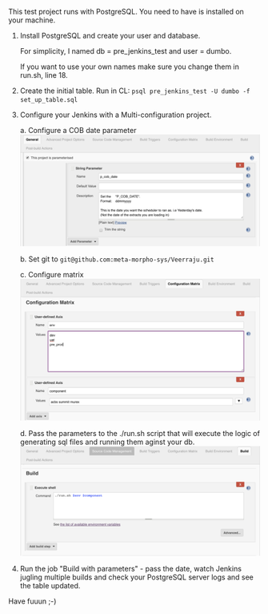 This test project runs with PostgreSQL. You need to have is installed on your machine.

1. Install PostgreSQL and create your user and database.

    For simplicity, I named db = pre_jenkins_test and user = dumbo.
    
    If you want to use your own names make sure you change them in run.sh, line 18.

2. Create the initial table. Run in CL:
    `psql pre_jenkins_test -U dumbo -f set_up_table.sql`

3. Configure your Jenkins with a Multi-configuration project.

    a. Configure a COB date parameter ![Configure a COB date parameter](https://github.com/meta-morpho-sys/Veerraju/blob/master/images/date_parameter.png)
    
    b. Set git to `git@github.com:meta-morpho-sys/Veerraju.git`

    c. Configure matrix ![Configure matrix](https://github.com/meta-morpho-sys/Veerraju/blob/master/images/configure_matrix.png)

    d. Pass the parameters to the ./run.sh script that will execute the logic of generating sql files and running them aginst your db.
        ![Pass parameters](https://github.com/meta-morpho-sys/Veerraju/blob/master/images/pass_parameters_to_run_script.png)
    


4. Run the job "Build with parameters" - pass the date, watch Jenkins jugling multiple builds and check your PostgreSQL server logs and see the table updated.

Have fuuun ;-)





